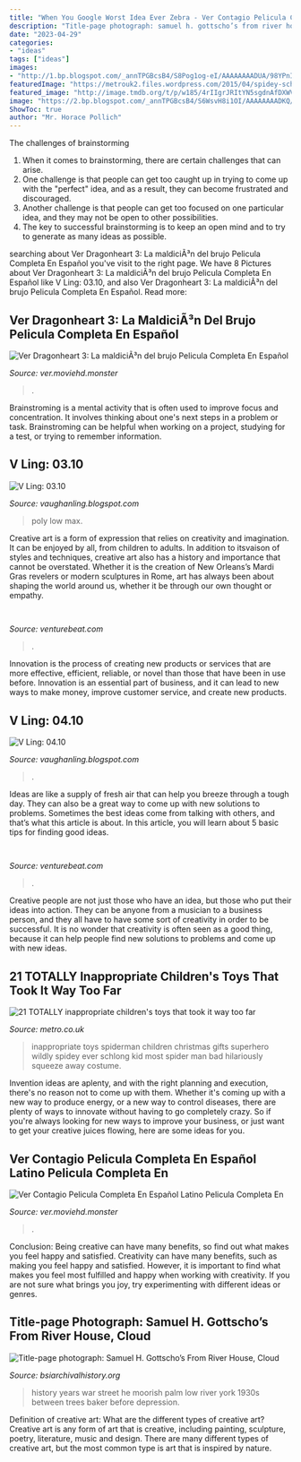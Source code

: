 ```yaml
---
title: "When You Google Worst Idea Ever Zebra - Ver Contagio Pelicula Completa En Español Latino Pelicula Completa En"
description: "Title-page photograph: samuel h. gottscho’s from river house, cloud"
date: "2023-04-29"
categories:
- "ideas"
tags: ["ideas"]
images:
- "http://1.bp.blogspot.com/_annTPGBcsB4/S8Pog1og-eI/AAAAAAAADUA/98YPnIBBC8Y/s400/2913201999_5a60d6ebdb_o.jpg"
featuredImage: "https://metrouk2.files.wordpress.com/2015/04/spidey-schlong.jpg"
featured_image: "http://image.tmdb.org/t/p/w185/4rIIgrJRItYN5sgdnAfDXWVfSbI.jpg"
image: "https://2.bp.blogspot.com/_annTPGBcsB4/S6WsvH8i1OI/AAAAAAAADKQ/jpe_Pxz0FhM/s400/model-d-max-low-poly.jpg"
ShowToc: true
author: "Mr. Horace Pollich"
---
```



The challenges of brainstorming
1. When it comes to brainstorming, there are certain challenges that can arise.
2. One challenge is that people can get too caught up in trying to come up with the "perfect" idea, and as a result, they can become frustrated and discouraged.
3. Another challenge is that people can get too focused on one particular idea, and they may not be open to other possibilities.
4. The key to successful brainstorming is to keep an open mind and to try to generate as many ideas as possible.

	

		
searching about Ver Dragonheart 3: La maldiciÃ³n del brujo Pelicula Completa En Español you've visit to the right page. We have 8 Pictures about Ver Dragonheart 3: La maldiciÃ³n del brujo Pelicula Completa En Español like V Ling: 03.10,  and also Ver Dragonheart 3: La maldiciÃ³n del brujo Pelicula Completa En Español. Read more:
		
    
## Ver Dragonheart 3: La MaldiciÃ³n Del Brujo Pelicula Completa En Español

<img loading=lazy src="http://image.tmdb.org/t/p/w185/6EQENcnwCLFZ6BSeqC83Cl7OsQO.jpg" onerror="this.onerror=null;this.src='https://tse1.mm.bing.net/th?id=OIP.fisItEuzkOvLNfEybh_fNwAAAA&amp;pid=15.1';" alt="Ver Dragonheart 3: La maldiciÃ³n del brujo Pelicula Completa En Español">

_Source: ver.moviehd.monster_

>. 

	

Brainstroming is a mental activity that is often used to improve focus and concentration. It involves thinking about one's next steps in a problem or task. Brainstroming can be helpful when working on a project, studying for a test, or trying to remember information.

    
## V Ling: 03.10

<img loading=lazy src="https://2.bp.blogspot.com/_annTPGBcsB4/S6WsvH8i1OI/AAAAAAAADKQ/jpe_Pxz0FhM/s400/model-d-max-low-poly.jpg" onerror="this.onerror=null;this.src='https://tse1.mm.bing.net/th?id=OIP.hmCFHoZBojVYInz8aeetyAHaGB&amp;pid=15.1';" alt="V Ling: 03.10">

_Source: vaughanling.blogspot.com_

>poly low max. 

	

Creative art is a form of expression that relies on creativity and imagination. It can be enjoyed by all, from children to adults. In addition to itsvaison of styles and techniques, creative art also has a history and importance that cannot be overstated. Whether it is the creation of New Orleans’s Mardi Gras revelers or modern sculptures in Rome, art has always been about shaping the world around us, whether it be through our own thought or empathy.

    
## 

<img loading=lazy src="https://venturebeat.com/wp-content/uploads/2020/03/Item_page.png?w=800" onerror="this.onerror=null;this.src='https://tse1.mm.bing.net/th?id=OIP.gP60ocmcV_93XCydU7yQ4QHaEw&amp;pid=15.1';" alt="">

_Source: venturebeat.com_

>. 

	

Innovation is the process of creating new products or services that are more effective, efficient, reliable, or novel than those that have been in use before. Innovation is an essential part of business, and it can lead to new ways to make money, improve customer service, and create new products.

    
## V Ling: 04.10

<img loading=lazy src="http://1.bp.blogspot.com/_annTPGBcsB4/S8Pog1og-eI/AAAAAAAADUA/98YPnIBBC8Y/s400/2913201999_5a60d6ebdb_o.jpg" onerror="this.onerror=null;this.src='https://tse3.mm.bing.net/th?id=OIP.3Wktqhk1w9NK6ArZ2UXpXQAAAA&amp;pid=15.1';" alt="V Ling: 04.10">

_Source: vaughanling.blogspot.com_

>. 

	

Ideas are like a supply of fresh air that can help you breeze through a tough day. They can also be a great way to come up with new solutions to problems. Sometimes the best ideas come from talking with others, and that’s what this article is about. In this article, you will learn about 5 basic tips for finding good ideas.

    
## 

<img loading=lazy src="https://venturebeat.com/wp-content/uploads/2018/12/DfGtlDKW0AALxnR.jpg?w=800" onerror="this.onerror=null;this.src='https://tse2.mm.bing.net/th?id=OIP.q-8bGSNNa3u3IKVIYiDrvAHaE8&amp;pid=15.1';" alt="">

_Source: venturebeat.com_

>. 

	

Creative people are not just those who have an idea, but those who put their ideas into action. They can be anyone from a musician to a business person, and they all have to have some sort of creativity in order to be successful. It is no wonder that creativity is often seen as a good thing, because it can help people find new solutions to problems and come up with new ideas.

    
## 21 TOTALLY Inappropriate Children&#039;s Toys That Took It Way Too Far

<img loading=lazy src="https://metrouk2.files.wordpress.com/2015/04/spidey-schlong.jpg" onerror="this.onerror=null;this.src='https://tse1.mm.bing.net/th?id=OIP.f5BNxMDLqKzTzRnD3m9segHaJ4&amp;pid=15.1';" alt="21 TOTALLY inappropriate children&#039;s toys that took it way too far">

_Source: metro.co.uk_

>inappropriate toys spiderman children christmas gifts superhero wildly spidey ever schlong kid most spider man bad hilariously squeeze away costume. 

	

Invention ideas are aplenty, and with the right planning and execution, there's no reason not to come up with them. Whether it's coming up with a new way to produce energy, or a new way to control diseases, there are plenty of ways to innovate without having to go completely crazy. So if you're always looking for new ways to improve your business, or just want to get your creative juices flowing, here are some ideas for you.

    
## Ver Contagio Pelicula Completa En Español Latino Pelicula Completa En

<img loading=lazy src="http://image.tmdb.org/t/p/w185/4rIIgrJRItYN5sgdnAfDXWVfSbI.jpg" onerror="this.onerror=null;this.src='https://tse3.mm.bing.net/th?id=OIP.Cwyg3ZzwpHZc1-pIpVqg-AAAAA&amp;pid=15.1';" alt="Ver Contagio Pelicula Completa En Español Latino Pelicula Completa En">

_Source: ver.moviehd.monster_

>. 

	

Conclusion: Being creative can have many benefits, so find out what makes you feel happy and satisfied.
Creativity can have many benefits, such as making you feel happy and satisfied. However, it is important to find what makes you feel most fulfilled and happy when working with creativity. If you are not sure what brings you joy, try experimenting with different ideas or genres.

    
## Title-page Photograph: Samuel H. Gottscho’s From River House, Cloud

<img loading=lazy src="http://www.bsiarchivalhistory.org/BSI_Archival_History/Woodys_pt_1_files/droppedImage_13.jpg" onerror="this.onerror=null;this.src='https://tse3.mm.bing.net/th?id=OIP.Ian6nR3ZLVsyPcRSffaLkQHaDx&amp;pid=15.1';" alt="Title-page photograph: Samuel H. Gottscho’s From River House, Cloud">

_Source: bsiarchivalhistory.org_

>history years war street he moorish palm low river york 1930s between trees baker before depression. 

	

Definition of creative art: What are the different types of creative art?
Creative art is any form of art that is creative, including painting, sculpture, poetry, literature, music and design. There are many different types of creative art, but the most common type is art that is inspired by nature.

